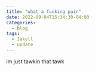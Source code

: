 ```yaml
---
title: "what a fucking pain"
date: 2022-09-04T15:34:30-04:00
categories:
  - blog
tags:
  - Jekyll
  - update
---
```

im just tawkin that tawk
